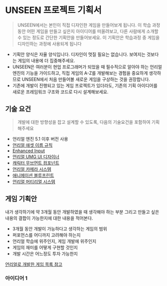 # UNSEEN 프로젝트 기획서

> UNSEEN에서는 본인이 직접 디자인한 게임을 만들어보게 됩니다. 이 학습 과정 동안 어떤 게임을 만들고 싶은지 아이디어를 떠올려보고, 다른 사람에게 소개할 수 있는 정도로 간단한 기획안을 만들어보세요. 이 기획안은 학습과정 중 게임을 디자인하는 과정에 사용되게 됩니다

- 기획안 양식은 자율 양식입니다. 디자인이 멋질 필요는 없습니다. 보여지는 것보다는 게임의 내용에 더 집중해주세요.
- UNSEEN은 여러분이 현업 프로그래머가 되었을 때 필수적으로 알아야 하는 언리얼 엔진의 기능을 가이드하고, 직접 게임의 A-Z를 개발해보는 경험을 중요하게 생각하므로 UNSEEN에서 처음 만들어볼 새로운 게임을 구상하는 것을 권장합니다.
- 기존에 개발이 진행되고 있는 게임 프로젝트가 있더라도, 기존의 기획 아이디어를 새로운 프레임워크 구조와 코드로 다시 설계해보세요.

## 기술 요건

> 개발에 대한 방향성을 잡고 설계할 수 있도록, 다음의 기술요건을 포함하여 기획해주세요

- 언리얼 엔진 5.1 이후 버전 사용
- [언리얼 애셋 이름 규칙](https://github.com/Allar/ue5-style-guide/tree/v2)
- [Enhanced Input](https://docs.unrealengine.com/5.0/en-US/enhanced-input-in-unreal-engine)
- [언리얼 UMG UI 디자이너](https://docs.unrealengine.com/5.1/ko/umg-ui-designer-for-unreal-engine/)
- [캐릭터 무브먼트 컴포넌트](https://docs.unrealengine.com/5.1/ko/movement-components-in-unreal-engine/)
- [언리얼 카메라 시스템](https://docs.unrealengine.com/5.1/ko/using-cameras-in-unreal-engine/)
- [애니메이션 블루프린트](https://docs.unrealengine.com/5.0/en-US/animation-blueprints-in-unreal-engine/)
- [언리얼 머티리얼 시스템](https://www.youtube.com/watch?v=lngF4VVNER4&list=PLZlv_N0_O1gbQjgY0nDwZNYe_N8IcYWS)

## 게임 기획안

내가 생각하기에 약 3개월 동안 개발하였을 때 생각해야 하는 부분 그리고 만들고 싶은 내용의 결합이 가능한지에 대한 내용을 적어본다.

- 3개월 동안 개발이 가능하다고 생각하는 게임의 범위
- 퍼포먼스를 어디까지 고려해야 하는지
- 언리얼 학습에 위주인지, 게임 개발에 위주인지
- 게임의 재미를 어떻게 구현할 것인지
- 개발 시간은 어느정도 투자 가능한지

[언리얼로 개발한 게임 목록 참고](https://namu.wiki/w/%EC%96%B8%EB%A6%AC%EC%96%BC%20%EC%97%94%EC%A7%84/%EA%B2%8C%EC%9E%84%20%EB%AA%A9%EB%A1%9D)

### 아이디어 1

